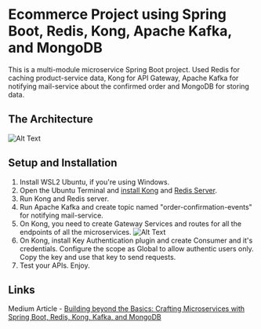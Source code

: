 
# Ecommerce Project using Spring Boot, Redis, Kong, Apache Kafka, and MongoDB

This is a multi-module microservice Spring Boot project. Used Redis for caching product-service data, Kong for API Gateway, Apache Kafka for notifying mail-service about the confirmed order and MongoDB for storing data.

## The Architecture
![Alt Text](https://miro.medium.com/v2/resize:fit:828/format:webp/1*epet8HYZIJ9M4fb_3HV1Hg.jpeg)

## Setup and Installation
1. Install WSL2 Ubuntu, if you're using Windows.
2. Open the Ubuntu Terminal and [install Kong](https://konghq.com/install) and [Redis Server](https://redis.io/docs/install/install-redis/install-redis-on-windows/).
3. Run Kong and Redis server.
4. Run Apache Kafka and create topic named "order-confirmation-events" for notifying mail-service.
5. On Kong, you need to create Gateway Services and routes for all the endpoints of all the microservices. ![Alt Text](https://miro.medium.com/v2/resize:fit:828/format:webp/1*hPK7UjIGMCsrpZsIYOCx0g.jpeg)
6. On Kong, install Key Authentication plugin and create Consumer and it's credentials. Configure the scope as Global to allow authentic users only. Copy the key and use that key to send requests.
7. Test your APIs. Enjoy.

## Links
Medium Article - [Building beyond the Basics: Crafting Microservices with Spring Boot, Redis, Kong, Kafka, and MongoDB](https://medium.com/@karanbhogle/building-beyond-the-basics-crafting-microservices-with-spring-boot-redis-kong-kafka-and-269d25853e33)

